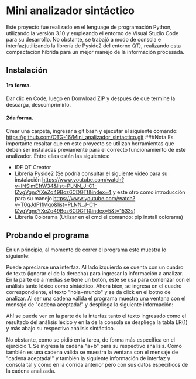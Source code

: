 # Mini analizador sintáctico

Este proyecto fue realizado en el lenguage de programación Python, utilizando la versión 3.10 y empleando el entorno de Visual Studio Code para su desarrollo. No obstante, se trabajó a modo de consola e interfaz(utilizando la librería de Pyside2 del entorno QT), realizando esta compactación hibrida para un mejor manejo de la información procesada.

## Instalación
#### 1ra forma. 
Dar clic en Code, luego en Donwload ZIP y después de que termine la descarga, descomprimirlo.
#### 2da forma. 
Crear una carpeta, ingresar a git bash y ejecutar el siguiente comando:
https://github.com/OTG-16/Mini_analizador_sintactico.git
###Nota
Es importante resaltar que en este proyecto se utilizan herramientas que deben ser instaladas previamente para el correcto funcionamiento de este analizador. Entre ellas están las siguientes:
- IDE QT Creator
- Librería Pyside2 (Se podría consultar el siguiente video para su instalación https://www.youtube.com/watch?v=INSimE1tW34&list=PLNN_J-C1-lZvgVgnoYXeZo49Boz6CDGTf&index=4 y este otro como introducción para su manejo https://www.youtube.com/watch?v=T0qJdF1fMqo&list=PLNN_J-C1-lZvgVgnoYXeZo49Boz6CDGTf&index=5&t=1533s)
- Librería Colorama (Utlizar en el cmd el comando: pip install colorama)
## Probando el programa
En un principio, al momento de correr el programa este muestra lo siguiente:

Puede apreciarse una interfaz. Al lado izquierdo se cuenta con un cuadro de texto (ignorar el de la derecha) para ingresar la información a analizar. En la parte de a medias se tiene un botón, este se usa para comenzar con el análisis tanto léxico como sintáctico.
Ahora bien, se ingresa en el cuadro correspondiente, el texto "hola+mundo" y se da click en el botno de analizar. Al ser una cadena válida el programa muestra una ventana con el mensaje de "cadena aceptada!" y despliega la siguiente información:

Ahí se puede ver en la parte de la interfaz tanto el texto ingresado como el resultado del análisis léxico y en la de la consola se despliega la tabla LR(1) y más abajo su respectivo análisis sintáctico.

No obstante, como se pidió en la tarea, de forma más específica en el ejercicio 1. Se ingresa la cadena "a+b" para su respectivo análisis. Como también es una cadena válida se muestra la ventana con el mensaje de "cadena aceptada!" y también la siguiente información de interfaz y consola tal y como en la corrida anterior pero con sus datos específicos de la cadena analizada.

